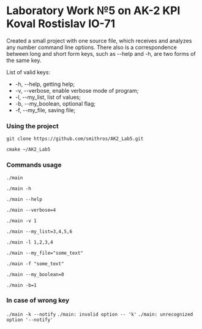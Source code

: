 # Laboratory Work №5 on AK-2 KPI Koval Rostislav IO-71

Created a small project with one source file, which receives and analyzes any number
command line options. There also is a correspondence between long and
short form keys, such as --help and -h, are two forms
of the same key.

List of valid keys:
+ -h, --help, getting help;
+ -v, --verbose, enable verbose mode of program;
+ -l, --my_list, list of values;
+ -b, --my_boolean, optional flag;
+ -f, --my_file, saving file;


### Using the project 
`git clone https://github.com/smithros/AK2_Lab5.git`

`cmake ~/AK2_Lab5`

### Commands usage
`./main`

`./main -h`

`./main --help`

`./main --verbose=4`

`./main -v 1`

`./main --my_list=3,4,5,6`

`./main -l 1,2,3,4`

`./main --my_file="some_text"`

`./main -f "some_text"`

`./main --my_boolean=0`

`./main -b=1`

### In case of wrong key
`./main -k --notify`
`./main: invalid option -- 'k'`
`./main: unrecognized option '--notify'`
